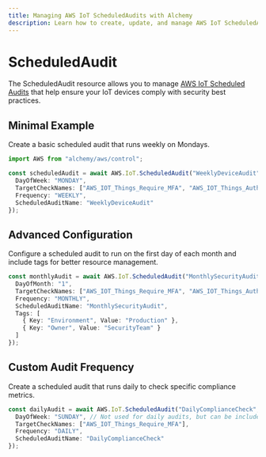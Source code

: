 ```yaml
---
title: Managing AWS IoT ScheduledAudits with Alchemy
description: Learn how to create, update, and manage AWS IoT ScheduledAudits using Alchemy Cloud Control.
---
```


# ScheduledAudit

The ScheduledAudit resource allows you to manage [AWS IoT Scheduled Audits](https://docs.aws.amazon.com/iot/latest/userguide/) that help ensure your IoT devices comply with security best practices.

## Minimal Example

Create a basic scheduled audit that runs weekly on Mondays.

```ts
import AWS from "alchemy/aws/control";

const scheduledAudit = await AWS.IoT.ScheduledAudit("WeeklyDeviceAudit", {
  DayOfWeek: "MONDAY",
  TargetCheckNames: ["AWS_IOT_Things_Require_MFA", "AWS_IOT_Things_Authorized"],
  Frequency: "WEEKLY",
  ScheduledAuditName: "WeeklyDeviceAudit"
});
```

## Advanced Configuration

Configure a scheduled audit to run on the first day of each month and include tags for better resource management.

```ts
const monthlyAudit = await AWS.IoT.ScheduledAudit("MonthlySecurityAudit", {
  DayOfMonth: "1",
  TargetCheckNames: ["AWS_IOT_Things_Require_MFA", "AWS_IOT_Things_Authorized"],
  Frequency: "MONTHLY",
  ScheduledAuditName: "MonthlySecurityAudit",
  Tags: [
    { Key: "Environment", Value: "Production" },
    { Key: "Owner", Value: "SecurityTeam" }
  ]
});
```

## Custom Audit Frequency

Create a scheduled audit that runs daily to check specific compliance metrics.

```ts
const dailyAudit = await AWS.IoT.ScheduledAudit("DailyComplianceCheck", {
  DayOfWeek: "SUNDAY", // Not used for daily audits, but can be included
  TargetCheckNames: ["AWS_IOT_Things_Require_MFA"],
  Frequency: "DAILY",
  ScheduledAuditName: "DailyComplianceCheck"
});
```